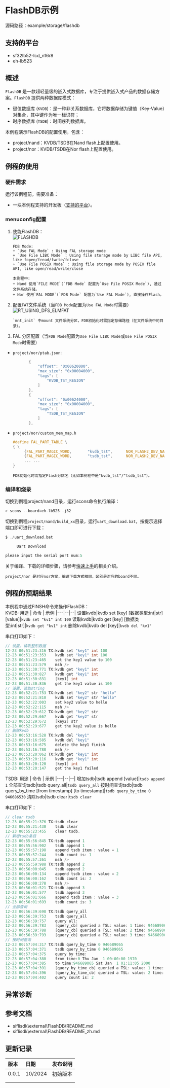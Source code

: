 # FlashDB示例

源码路径：example/storage/flashdb

## 支持的平台
<!-- 支持哪些板子和芯片平台 -->
+ sf32lb52-lcd_n16r8
+ eh-lb523

## 概述
<!-- 例程简介 -->
`FlashDB` 是一款超轻量级的嵌入式数据库，专注于提供嵌入式产品的数据存储方案。`FlashDB` 提供两种数据库模式：
+ 键值数据库 (`KVDB`)：是一种非关系数据库，它将数据存储为键值（Key-Value）对集合，其中键作为唯一标识符；
+ 时序数据库 (`TSDB`)：时间序列数据库。  

本例程演示FlashDB的配置使用，包含：
+ project/nand：KVDB/TSDB在Nand flash上配置使用。
+ project/nor：KVDB/TSDB在Nor flash上配置使用。


## 例程的使用
<!-- 说明如何使用例程，比如连接哪些硬件管脚观察波形，编译和烧写可以引用相关文档。
对于rt_device的例程，还需要把本例程用到的配置开关列出来，比如PWM例程用到了PWM1，需要在onchip菜单里使能PWM1 -->

### 硬件需求
运行该例程前，需要准备：
+ 一块本例程支持的开发板（[支持的平台](quick_start)）。

### menuconfig配置

1. 使能FlashDB：  
![FLASHDB](./assets/mc_flashdb.png)  
     ```{tip}
     FDB Mode:
     + `Use FAL Mode` : Using FAL storage mode
     + `Use File LIBC Mode` : Using file storage mode by LIBC file API, like fopen/fread/fwrte/fclose
     + `Use File POSIX Mode` : Using file storage mode by POSIX file API, like open/read/write/close  

     本例程中:
     + Nand 使用`FILE MODE`(`FDB Mode` 配置为`Use File POSIX Mode`), 通过文件系统存储。
     + Nor 使用`FAL MODE`(`FDB Mode` 配置为`Use FAL Mode`), 直接操作Flash。
     ```
2. 配置`FAT`文件系统（当`FDB Mode`配置为`Use FAL Mode`时需要）   
![RT_USING_DFS_ELMFAT](./assets/mc_fat.png)

     ```{tip}
     `mnt_init` 中mount 文件系统分区，FDB初始化时需指定存储路径（在文件系统中的目录）。
     ```
3. FAL 分区配置（当`FDB Mode`配置为`Use File LIBC Mode`或`Use File POSIX Mode`时需要）   
+ `project/nor/ptab.json`:
     ```c
            {
                "offset": "0x00620000", 
                "max_size": "0x00004000", 
                "tags": [
                    "KVDB_TST_REGION"
                ]
            }, 
            {
                "offset": "0x00624000", 
                "max_size": "0x00004000", 
                "tags": [
                    "TSDB_TST_REGION"
                ]
            }, 
     ```  
+ `project/nor/custom_mem_map.h`
     ```c
     #define FAL_PART_TABLE \
     { \
          {FAL_PART_MAGIC_WORD,       "kvdb_tst",      NOR_FLASH2_DEV_NAME,    KVDB_TST_REGION_OFFSET,   KVDB_TST_REGION_SIZE, 0}, \
          {FAL_PART_MAGIC_WORD,       "tsdb_tst",      NOR_FLASH2_DEV_NAME,    TSDB_TST_REGION_OFFSET,   TSDB_TST_REGION_SIZE, 0}, \
          ... ...
     }
     ``` 

     ```{tip}
     FDB初始化时需指定Flash分区名（比如本例程中是"kvdb_tst"/"tsdb_tst"）。
     ```

### 编译和烧录
切换到例程project/nand目录，运行scons命令执行编译：
```c
> scons --board=eh-lb525 -j32
```
切换到例程`project/nand/build_xx`目录，运行`uart_download.bat`，按提示选择端口即可进行下载：
```c
$ ./uart_download.bat

     Uart Download

please input the serial port num:5
```
关于编译、下载的详细步骤，请参考[快速上手](quick_start)的相关介绍。

```{tip}
project/nor 是对应nor方案，编译下载方式相同，区别是对应的board不同。
```
## 例程的预期结果
<!-- 说明例程运行结果，比如哪几个灯会亮，会打印哪些log，以便用户判断例程是否正常运行，运行结果可以结合代码分步骤说明 -->
本例程中通过FINSH命令来操作FlashDB：  
KVDB:
用途 | 命令 | 示例
|---|--|--|
设置kvdb|kvdb set [key] [数据类型:int\|str] [value]|`kvdb set "kv1" int 100` 
读取kvdb|kvdb get [key] [数据类型:int\|str]|`kvdb get "kv1" int`
删除kvdb|kvdb del [key]|`kvdb del "kv1"`

串口打印如下：  

```c
// 设置、读取整形数据
12-23 00:51:23:316 TX:kvdb set "key1" int 100
12-23 00:51:23:353    kvdb set "key1" int 100
12-23 00:51:23:465    set the key1 value to 100
12-23 00:51:23:579    msh />
12-23 00:51:30:771 TX:kvdb get "key1" int
12-23 00:51:30:827    kvdb get "key1" int
12-23 00:51:30:831    [key1] int
12-23 00:51:30:836    get the key1 value is 100 
// 设置、读取string
12-23 00:52:21:753 TX:kvdb set "key2" str "hello"
12-23 00:52:21:810    kvdb set "key2" str "hello"
12-23 00:52:22:003    set key2 value to hello
12-23 00:52:22:115    msh />
12-23 00:52:29:612 TX:kvdb get "key2" str
12-23 00:52:29:667    kvdb get "key2" str
12-23 00:52:29:672    [key2] str
12-23 00:52:29:677    get the key2 value is hello 
// 删除kvdb
12-23 00:53:16:528 TX:kvdb del "key1"
12-23 00:53:16:585    kvdb del "key1"
12-23 00:53:16:675    delete the key1 finish
12-23 00:53:16:788    msh />
12-23 00:53:20:062 TX:kvdb get "key1" int
12-23 00:53:20:116    kvdb get "key1" int
12-23 00:53:20:120    [key1] int
12-23 00:53:20:147    get the key1 failed
```  
TSDB:
用途 | 命令 | 示例
|---|--|--|
增加tsdb|tsdb append [value]|`tsdb append 1` 
全部查询tsdb|tsdb query_all|`tsdb query_all`
按时间查询tsdb|tsdb query_by_time [from timestamp] [to timestamp]|`tsdb query_by_time 0 946686530`
清除tsdb|tsdb clear|`tsdb clear`

串口打印如下：  
```c
// clear tsdb
12-23 00:55:21:376 TX:tsdb clear
12-23 00:55:21:430    tsdb clear
12-23 00:55:23:455    clear tsdb.
// 新增tsdb条目
12-23 00:55:56:845 TX:tsdb append 1
12-23 00:55:56:902    tsdb append 1
12-23 00:55:57:198    append tsdb item : value = 1
12-23 00:55:57:244    tsdb count is: 1
12-23 00:55:57:361    msh />
12-23 00:55:59:988 TX:tsdb append 2
12-23 00:56:00:045    tsdb append 2
12-23 00:56:00:134    append tsdb item : value = 2
12-23 00:56:00:162    tsdb count is: 2
12-23 00:56:00:278    msh />
12-23 00:56:01:521 TX:tsdb append 3
12-23 00:56:01:577    tsdb append 3
12-23 00:56:01:666    append tsdb item : value = 3
12-23 00:56:01:693    tsdb count is: 3
// 全部查询
12-23 00:56:39:698 TX:tsdb query_all
12-23 00:56:39:753    tsdb query_all
12-23 00:56:39:757    query all:
12-23 00:56:39:783    [query_cb] queried a TSL: value: 1 time: 946689062 Sat Jan  1 01:11:02 2000
12-23 00:56:39:788    [query_cb] queried a TSL: value: 2 time: 946689065 Sat Jan  1 01:11:05 2000
12-23 00:56:39:793    [query_cb] queried a TSL: value: 3 time: 946689067 Sat Jan  1 01:11:07 2000
// 按时间查询
12-23 00:57:04:317 TX:tsdb query_by_time 0 946689065
12-23 00:57:04:371    tsdb query_by_time 0 946689065
12-23 00:57:04:375    query by time:
12-23 00:57:04:380    from time:0 Thu Jan  1 00:00:00 1970
12-23 00:57:04:385    to time:946689065 Sat Jan  1 01:11:05 2000
12-23 00:57:04:391    [query_by_time_cb] queried a TSL: value: 1 time: 946689062 Sat Jan  1 01:11:02 2000
12-23 00:57:04:396    [query_by_time_cb] queried a TSL: value: 2 time: 946689065 Sat Jan  1 01:11:05 2000
12-23 00:57:04:402    query count is: 2
```
## 异常诊断


## 参考文档
<!-- 对于rt_device的示例，rt-thread官网文档提供的较详细说明，可以在这里添加网页链接，例如，参考RT-Thread的[RTC文档](https://www.rt-thread.org/document/site/#/rt-thread-version/rt-thread-standard/programming-manual/device/rtc/rtc) -->

+ siflisdk\external\FlashDB\README.md
+ siflisdk\external\FlashDB\README_zh.md

## 更新记录
|版本 |日期   |发布说明 |
|:---|:---|:---|
|0.0.1 |10/2024 |初始版本 |
| | | |
| | | |
